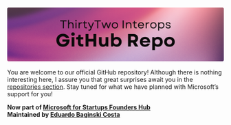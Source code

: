 [img_banner]: ./assets/gr_small.png
[social_author]: https://github.com/eduardobaginskicosta
[social_novus]: https://www.linkedin.com/company/novusinspire/
[url_microsoft]: https://www.microsoft.com/en-us/startups
[url_repos]: https://github.com/orgs/thirtytwointerops/repositories

<!--  -->

![ThirtyTwo Interops][img_banner]

You are welcome to our official GitHub repository! Although there is nothing interesting
here, I assure you that great surprises await you in the [repositories section][url_repos].
Stay tuned for what we have planned with Microsoft’s support for you!

**Now part of [Microsoft for Startups Founders Hub][url_microsoft]**  
**Maintained by [Eduardo Baginski Costa][social_author]**
